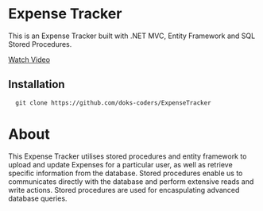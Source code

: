 # Expense Tracker

This is an Expense Tracker built with .NET MVC, Entity Framework and SQL Stored Procedures.

[Watch Video](https://youtu.be/1fliOELz6nU)


## Installation

```shell
  git clone https://github.com/doks-coders/ExpenseTracker
```


# About

This Expense Tracker utilises stored procedures and entity framework to upload and update Expenses for a particular user, as well as retrieve specific information from the database. Stored procedures enable us to communicates directly with the database and perform extensive reads and write actions. Stored procedures are used for encaspulating advanced database queries. 